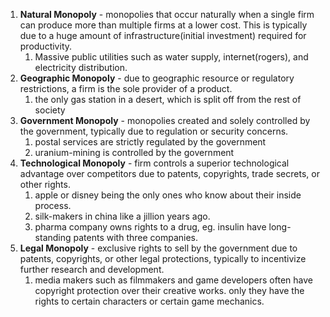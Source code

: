 1. **Natural Monopoly** - monopolies that occur naturally when a single firm can produce more than multiple firms at a lower cost. This is typically due to a huge amount of infrastructure(initial investment) required for productivity.
	1. Massive public utilities such as water supply, internet(rogers), and electricity distribution. 
2. **Geographic Monopoly** - due to geographic resource or regulatory restrictions, a firm is the sole provider of a product.
	1. the only gas station in a desert, which is split off from the rest of society
3. **Government Monopoly** - monopolies created and solely controlled by the government, typically due to regulation or security concerns.
	1. postal services are strictly regulated by the government
	2. uranium-mining is controlled by the government
4. **Technological Monopoly** - firm controls a superior technological advantage over competitors due to patents, copyrights, trade secrets, or other rights.
	1. apple or disney being the only ones who know about their inside process.
	2. silk-makers in china like a jillion years ago.
	3. pharma company owns rights to a drug, eg. insulin have long-standing patents with three companies.
6. **Legal Monopoly** - exclusive rights to sell by the government due to patents, copyrights, or other legal protections, typically to incentivize further research and development.
	1. media makers such as filmmakers and game developers often have copyright protection over their creative works. only they have the rights to certain characters or certain game mechanics.

